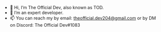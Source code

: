 - 👋 Hi, I’m The Official Dev, also known as TOD.
- 👀 I’m an expert developer.
- 📫 You can reach my by email: theofficial.dev204@gmail.com or by DM on Discord: The Official Dev#1083
